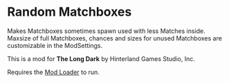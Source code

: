 # Random Matchboxes

Makes Matchboxes sometimes spawn used with less Matches inside. Maxsize of full Matchboxes, chances and sizes for unused Matchboxes are customizable in the ModSettings.


This is a mod for **The Long Dark** by Hinterland Games Studio, Inc.





Requires the [Mod Loader](https://github.com/zeobviouslyfakeacc/ModLoaderInstaller) to run.
